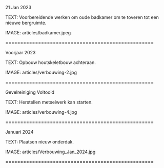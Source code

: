21 Jan 2023

TEXT: Voorbereidende werken om oude badkamer om te toveren tot een nieuwe bergruimte.

IMAGE: articles/badkamer.jpeg

==================================================

Voorjaar 2023

TEXT: Opbouw houtskeletbouw achteraan.

IMAGE: articles/verbouwing-2.jpg

==================================================

Gevelreiniging Voltooid

TEXT: Herstellen metselwerk kan starten.

IMAGE: articles/verbouwing-4.jpg

==================================================

Januari 2024

TEXT: Plaatsen nieuw onderdak.

IMAGE: articles/Verbouwing_Jan_2024.jpg

==================================================
